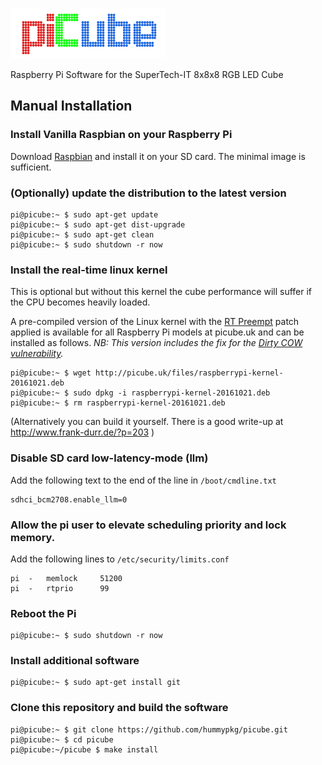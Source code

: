 ![piCube](/doc/piCube.png)

Raspberry Pi Software for the SuperTech-IT 8x8x8 RGB LED Cube

## Manual Installation

### Install Vanilla Raspbian on your Raspberry Pi

Download [Raspbian](https://www.raspberrypi.org/downloads/raspbian/)
and install it on your SD card. The minimal image is sufficient.

### (Optionally) update the distribution to the latest version

```console
pi@picube:~ $ sudo apt-get update
pi@picube:~ $ sudo apt-get dist-upgrade
pi@picube:~ $ sudo apt-get clean
pi@picube:~ $ sudo shutdown -r now
```

### Install the real-time linux kernel

This is optional but without this kernel the cube performance will suffer if
the CPU becomes heavily loaded.

A pre-compiled version of the Linux kernel with the
[RT Preempt](https://rt.wiki.kernel.org/index.php/Main_Page)
patch applied is available for all Raspberry Pi models at picube.uk and
can be installed as follows. <i>NB: This version includes the fix for the
[Dirty COW vulnerability](https://dirtycow.ninja/).</i>

```console
pi@picube:~ $ wget http://picube.uk/files/raspberrypi-kernel-20161021.deb
pi@picube:~ $ sudo dpkg -i raspberrypi-kernel-20161021.deb
pi@picube:~ $ rm raspberrypi-kernel-20161021.deb
```

(Alternatively you can build it yourself. There is a good write-up at
http://www.frank-durr.de/?p=203 )

### Disable SD card low-latency-mode (llm)

Add the following text to the end of the line in `/boot/cmdline.txt`

```
sdhci_bcm2708.enable_llm=0
```

### Allow the pi user to elevate scheduling priority and lock memory.

Add the following lines to `/etc/security/limits.conf`

```
pi	-	memlock		51200
pi	-	rtprio		99
```

### Reboot the Pi

```console
pi@picube:~ $ sudo shutdown -r now
```

### Install additional software

```console
pi@picube:~ $ sudo apt-get install git
```

### Clone this repository and build the software

```console
pi@picube:~ $ git clone https://github.com/hummypkg/picube.git
pi@picube:~ $ cd picube
pi@picube:~/picube $ make install
```

